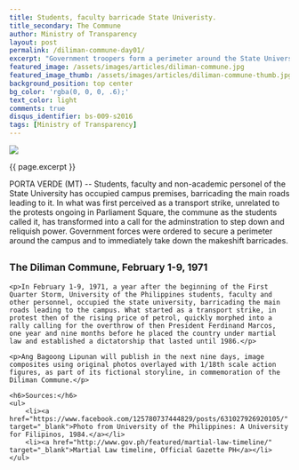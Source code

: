 ```yaml
---
title: Students, faculty barricade State Univeristy.
title_secondary: The Commune
author: Ministry of Transparency
layout: post
permalink: /diliman-commune-day01/
excerpt: "Government troopers form a perimeter around the State University as students barricade the main approaches to its campus in what government sees as a move to destabilize the present administration. (MT)"
featured_image: /assets/images/articles/diliman-commune.jpg
featured_image_thumb: /assets/images/articles/diliman-commune-thumb.jpg
background_position: top center
bg_color: 'rgba(0, 0, 0, .6);'
text_color: light
comments: true
disqus_identifier: bs-009-s2016
tags: [Ministry of Transparency]
---
```


<img src="{{ site.baseurl }}/assets/images/articles/diliman-commune.jpg">
<p class="caption">{{ page.excerpt }}</p>

PORTA VERDE (MT) -- Students, faculty and non-academic personel of the State University has occupied campus premises, barricading the main roads leading to it. In what was first perceived as a transport strike, unrelated to the protests ongoing in Parliament Square, the commune as the students called it, has transformed into a call for the adminstration to step down and reliquish power. Government forces were ordered to secure a perimeter around the campus and to immediately take down the makeshift barricades.

<div class="panel">
	<h2><small>The Diliman Commune, February 1-9, 1971</small></h2>
	
	<p>In February 1-9, 1971, a year after the beginning of the First Quarter Storm, University of the Philippines students, faculty and other personnel, occupied the state university, barricading the main roads leading to the campus. What started as a transport strike, in protest then of the rising price of petrol, quickly morphed into a rally calling for the overthrow of then President Ferdinand Marcos, one year and nine months before he placed the country under martial law and established a dictatorship that lasted until 1986.</p>

	<p>Ang Bagoong Lipunan will publish in the next nine days, image composites using original photos overlayed with 1/18th scale action figures, as part of its fictional storyline, in commemoration of the Diliman Commune.</p>

	<h6>Sources:</h6>
	<ul>
		<li><a href="https://www.facebook.com/125780737444829/posts/631027926920105/" target="_blank">Photo from University of the Philippines: A University for Filipinos, 1984.</a></li>
		<li><a href="http://www.gov.ph/featured/martial-law-timeline/" target="_blank">Martial Law timeline, Official Gazette PH</a></li>
	</ul>
</div>

